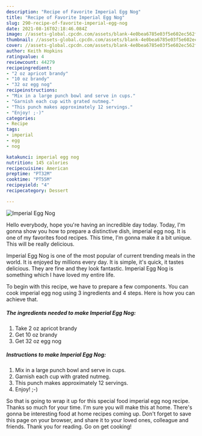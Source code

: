 ```yaml
---
description: "Recipe of Favorite Imperial Egg Nog"
title: "Recipe of Favorite Imperial Egg Nog"
slug: 290-recipe-of-favorite-imperial-egg-nog
date: 2021-08-16T02:18:46.084Z
image: //assets-global.cpcdn.com/assets/blank-4e0bea6785e03f5e602ec562f230caae08da540cada707380b4fe1bbebba43da.png
thumbnail: //assets-global.cpcdn.com/assets/blank-4e0bea6785e03f5e602ec562f230caae08da540cada707380b4fe1bbebba43da.png
cover: //assets-global.cpcdn.com/assets/blank-4e0bea6785e03f5e602ec562f230caae08da540cada707380b4fe1bbebba43da.png
author: Keith Hopkins
ratingvalue: 4
reviewcount: 44279
recipeingredient:
- "2 oz apricot brandy"
- "10 oz brandy"
- "32 oz egg nog"
recipeinstructions:
- "Mix in a large punch bowl and serve in cups."
- "Garnish each cup with grated nutmeg."
- "This punch makes approximately 12 servings."
- "Enjoy! ;-)"
categories:
- Recipe
tags:
- imperial
- egg
- nog

katakunci: imperial egg nog 
nutrition: 145 calories
recipecuisine: American
preptime: "PT32M"
cooktime: "PT55M"
recipeyield: "4"
recipecategory: Dessert

---
```



![Imperial Egg Nog](//assets-global.cpcdn.com/assets/blank-4e0bea6785e03f5e602ec562f230caae08da540cada707380b4fe1bbebba43da.png)

Hello everybody, hope you're having an incredible day today. Today, I'm gonna show you how to prepare a distinctive dish, imperial egg nog. It is one of my favorites food recipes. This time, I'm gonna make it a bit unique. This will be really delicious.



Imperial Egg Nog is one of the most popular of current trending meals in the world. It is enjoyed by millions every day. It is simple, it's quick, it tastes delicious. They are fine and they look fantastic. Imperial Egg Nog is something which I have loved my entire life.


To begin with this recipe, we have to prepare a few components. You can cook imperial egg nog using 3 ingredients and 4 steps. Here is how you can achieve that.

<!--inarticleads1-->

##### The ingredients needed to make Imperial Egg Nog:

1. Take 2 oz apricot brandy
1. Get 10 oz brandy
1. Get 32 oz egg nog




<!--inarticleads2-->

##### Instructions to make Imperial Egg Nog:

1. Mix in a large punch bowl and serve in cups.
1. Garnish each cup with grated nutmeg.
1. This punch makes approximately 12 servings.
1. Enjoy! ;-)




So that is going to wrap it up for this special food imperial egg nog recipe. Thanks so much for your time. I'm sure you will make this at home. There's gonna be interesting food at home recipes coming up. Don't forget to save this page on your browser, and share it to your loved ones, colleague and friends. Thank you for reading. Go on get cooking!

